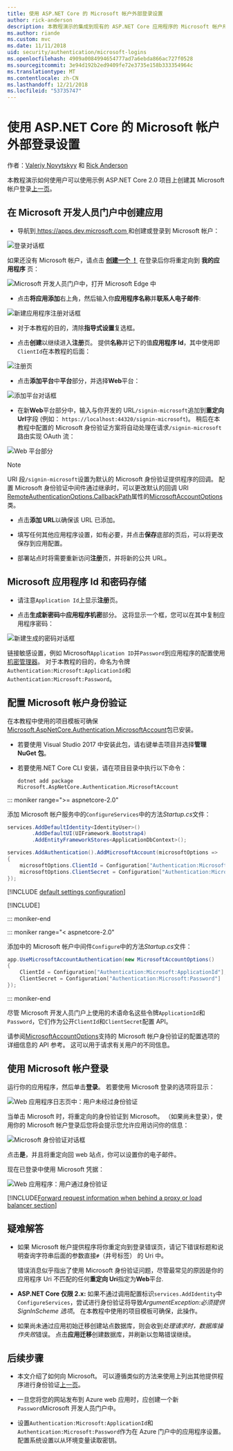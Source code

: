 ```yaml
---
title: 使用 ASP.NET Core 的 Microsoft 帐户外部登录设置
author: rick-anderson
description: 本教程演示的集成到现有的 ASP.NET Core 应用程序的 Microsoft 帐户用户身份验证。
ms.author: riande
ms.custom: mvc
ms.date: 11/11/2018
uid: security/authentication/microsoft-logins
ms.openlocfilehash: 4909a0084994654777ad7a6ebda866ac727f0528
ms.sourcegitcommit: 3e94d192b2ed9409fe72e3735e158b333354964c
ms.translationtype: MT
ms.contentlocale: zh-CN
ms.lasthandoff: 12/21/2018
ms.locfileid: "53735747"
---
```

# <a name="microsoft-account-external-login-setup-with-aspnet-core"></a>使用 ASP.NET Core 的 Microsoft 帐户外部登录设置

作者：[Valeriy Novytskyy](https://github.com/01binary) 和 [Rick Anderson](https://twitter.com/RickAndMSFT)

本教程演示如何使用户可以使用示例 ASP.NET Core 2.0 项目上创建其 Microsoft 帐户登录[上一页](xref:security/authentication/social/index)。

## <a name="create-the-app-in-microsoft-developer-portal"></a>在 Microsoft 开发人员门户中创建应用

* 导航到[ https://apps.dev.microsoft.com ](https://apps.dev.microsoft.com)和创建或登录到 Microsoft 帐户：

![登录对话框](index/_static/MicrosoftDevLogin.png)

如果还没有 Microsoft 帐户，请点击 **[创建一个 ！](https://signup.live.com/signup?wa=wsignin1.0&rpsnv=13&ct=1478151035&rver=6.7.6643.0&wp=SAPI_LONG&wreply=https%3a%2f%2fapps.dev.microsoft.com%2fLoginPostBack&id=293053&aadredir=1&contextid=D70D4F21246BAB50&bk=1478151036&uiflavor=web&uaid=f0c3de863a914c358b8dc01b1ff49e85&mkt=EN-US&lc=1033&lic=1)** 在登录后你将重定向到 **我的应用程序** 页：

![Microsoft 开发人员门户中，打开 Microsoft Edge 中](index/_static/MicrosoftDev.png)

* 点击**将应用添加**右上角，然后输入你**应用程序名称**并**联系人电子邮件**:

![新建应用程序注册对话框](index/_static/MicrosoftDevAppCreate.png)

* 对于本教程的目的，清除**指导式设置**复选框。

* 点击**创建**以继续进入**注册**页。 提供**名称**并记下的值**应用程序 Id**，其中使用即`ClientId`在本教程的后面：

![注册页](index/_static/MicrosoftDevAppReg.png)

* 点击**添加平台**中**平台**部分，并选择**Web**平台：

![添加平台对话框](index/_static/MicrosoftDevAppPlatform.png)

* 在新**Web**平台部分中，输入与你开发的 URL`/signin-microsoft`追加到**重定向 Url**字段 (例如： `https://localhost:44320/signin-microsoft`)。 稍后在本教程中配置的 Microsoft 身份验证方案将自动处理在请求`/signin-microsoft`路由实现 OAuth 流：

![Web 平台部分](index/_static/MicrosoftRedirectUri.png)

> [!NOTE]
> URI 段`/signin-microsoft`设置为默认的 Microsoft 身份验证提供程序的回调。 配置 Microsoft 身份验证中间件通过继承时，可以更改默认的回调 URI [RemoteAuthenticationOptions.CallbackPath](/dotnet/api/microsoft.aspnetcore.authentication.remoteauthenticationoptions.callbackpath)属性的[MicrosoftAccountOptions](/dotnet/api/microsoft.aspnetcore.authentication.microsoftaccount.microsoftaccountoptions)类。

* 点击**添加 URL**以确保该 URL 已添加。

* 填写任何其他应用程序设置，如有必要，并点击**保存**底部的页后，可以将更改保存到应用配置。

* 部署站点时将需要重新访问**注册**页，并将新的公共 URL。

## <a name="store-microsoft-application-id-and-password"></a>Microsoft 应用程序 Id 和密码存储

* 请注意`Application Id`上显示**注册**页。

* 点击**生成新密码**中**应用程序机密**部分。 这将显示一个框，您可以在其中复制应用程序密码：

![新建生成的密码对话框](index/_static/MicrosoftDevPassword.png)

链接敏感设置，例如 Microsoft`Application ID`并`Password`到应用程序的配置使用[机密管理器](xref:security/app-secrets)。 对于本教程的目的，命名为令牌`Authentication:Microsoft:ApplicationId`和`Authentication:Microsoft:Password`。

## <a name="configure-microsoft-account-authentication"></a>配置 Microsoft 帐户身份验证

在本教程中使用的项目模板可确保[Microsoft.AspNetCore.Authentication.MicrosoftAccount](https://www.nuget.org/packages/Microsoft.AspNetCore.Authentication.MicrosoftAccount)包已安装。

* 若要使用 Visual Studio 2017 中安装此包，请右键单击项目并选择**管理 NuGet 包**。
* 若要使用.NET Core CLI 安装，请在项目目录中执行以下命令：

   `dotnet add package Microsoft.AspNetCore.Authentication.MicrosoftAccount`

::: moniker range=">= aspnetcore-2.0"

添加 Microsoft 帐户服务中的`ConfigureServices`中的方法*Startup.cs*文件：

```csharp
services.AddDefaultIdentity<IdentityUser>()
        .AddDefaultUI(UIFramework.Bootstrap4)
        .AddEntityFrameworkStores<ApplicationDbContext>();

services.AddAuthentication().AddMicrosoftAccount(microsoftOptions =>
{
    microsoftOptions.ClientId = Configuration["Authentication:Microsoft:ApplicationId"];
    microsoftOptions.ClientSecret = Configuration["Authentication:Microsoft:Password"];
});
```

[!INCLUDE [default settings configuration](includes/default-settings.md)]

[!INCLUDE[](includes/chain-auth-providers.md)]

::: moniker-end

::: moniker range="< aspnetcore-2.0"

添加中的 Microsoft 帐户中间件`Configure`中的方法*Startup.cs*文件：

```csharp
app.UseMicrosoftAccountAuthentication(new MicrosoftAccountOptions()
{
    ClientId = Configuration["Authentication:Microsoft:ApplicationId"],
    ClientSecret = Configuration["Authentication:Microsoft:Password"]
});
```

::: moniker-end

尽管 Microsoft 开发人员门户上使用的术语命名这些令牌`ApplicationId`和`Password`，它们作为公开`ClientId`和`ClientSecret`配置 API。

请参阅[MicrosoftAccountOptions](/dotnet/api/microsoft.aspnetcore.builder.microsoftaccountoptions)支持的 Microsoft 帐户身份验证的配置选项的详细信息的 API 参考。 这可以用于请求有关用户的不同信息。

## <a name="sign-in-with-microsoft-account"></a>使用 Microsoft 帐户登录

运行你的应用程序，然后单击**登录**。 若要使用 Microsoft 登录的选项将显示：

![Web 应用程序日志页中：用户未经过身份验证](index/_static/DoneMicrosoft.png)

当单击 Microsoft 时，将重定向的身份验证到 Microsoft。 （如果尚未登录），使用你的 Microsoft 帐户登录后您将会提示您允许应用访问你的信息：

![Microsoft 身份验证对话框](index/_static/MicrosoftLogin.png)

点击**是**，并且将重定向回 web 站点，你可以设置你的电子邮件。

现在已登录中使用 Microsoft 凭据：

![Web 应用程序：用户通过身份验证](index/_static/Done.png)

[!INCLUDE[Forward request information when behind a proxy or load balancer section](includes/forwarded-headers-middleware.md)]

## <a name="troubleshooting"></a>疑难解答

* 如果 Microsoft 帐户提供程序将你重定向到登录错误页，请记下错误标题和说明查询字符串后面的参数直接`#`（井号标签） 的 Uri 中。

  错误消息似乎指出了使用 Microsoft 身份验证问题，尽管最常见的原因是你的应用程序 Uri 不匹配的任何**重定向 Uri**指定为**Web**平台.
* **ASP.NET Core 仅限 2.x:** 如果不通过调用配置标识`services.AddIdentity`中`ConfigureServices`，尝试进行身份验证将导致*ArgumentException:必须提供 SignInScheme 选项*。 在本教程中使用的项目模板可确保，此操作。
* 如果尚未通过应用初始迁移创建站点数据库，则会收到*处理请求时，数据库操作失败*错误。 点击**应用迁移**创建数据库，并刷新以忽略错误继续。

## <a name="next-steps"></a>后续步骤

* 本文介绍了如何向 Microsoft。 可以遵循类似的方法来使用上列出其他提供程序进行身份验证[上一页](xref:security/authentication/social/index)。

* 一旦您将您的网站发布到 Azure web 应用时，应创建一个新`Password`Microsoft 开发人员门户中。

* 设置`Authentication:Microsoft:ApplicationId`和`Authentication:Microsoft:Password`作为在 Azure 门户中的应用程序设置。 配置系统设置以从环境变量读取密钥。
